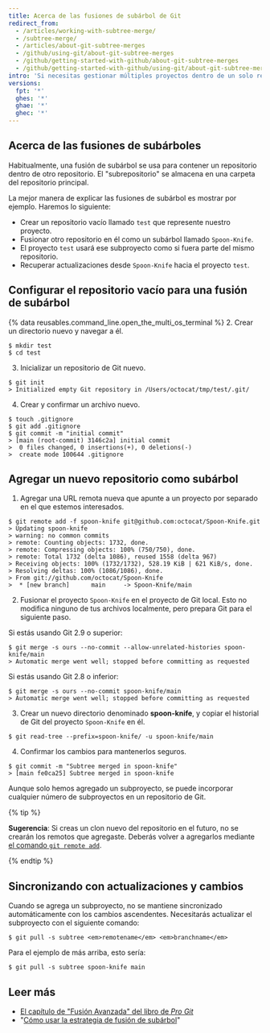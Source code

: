 ```yaml
---
title: Acerca de las fusiones de subárbol de Git
redirect_from:
  - /articles/working-with-subtree-merge/
  - /subtree-merge/
  - /articles/about-git-subtree-merges
  - /github/using-git/about-git-subtree-merges
  - /github/getting-started-with-github/about-git-subtree-merges
  - /github/getting-started-with-github/using-git/about-git-subtree-merges
intro: 'Si necesitas gestionar múltiples proyectos dentro de un solo repositorio, puedes usar una "fusión de subárbol" para manejar todas las referencias.'
versions:
  fpt: '*'
  ghes: '*'
  ghae: '*'
  ghec: '*'
---
```


## Acerca de las fusiones de subárboles

Habitualmente, una fusión de subárbol se usa para contener un repositorio dentro de otro repositorio. El "subrepositorio" se almacena en una carpeta del repositorio principal.

La mejor manera de explicar las fusiones de subárbol es mostrar por ejemplo. Haremos lo siguiente:

- Crear un repositorio vacío llamado `test` que represente nuestro proyecto.
- Fusionar otro repositorio en él como un subárbol llamado `Spoon-Knife`.
- El proyecto `test` usará ese subproyecto como si fuera parte del mismo repositorio.
- Recuperar actualizaciones desde `Spoon-Knife` hacia el proyecto `test`.

## Configurar el repositorio vacío para una fusión de subárbol

{% data reusables.command_line.open_the_multi_os_terminal %}
2. Crear un directorio nuevo y navegar a él.
  ```shell
  $ mkdir test
  $ cd test
  ```
3. Inicializar un repositorio de Git nuevo.
  ```shell
  $ git init
  > Initialized empty Git repository in /Users/octocat/tmp/test/.git/
  ```
4. Crear y confirmar un archivo nuevo.
  ```shell
  $ touch .gitignore
  $ git add .gitignore
  $ git commit -m "initial commit"
  > [main (root-commit) 3146c2a] initial commit
  >  0 files changed, 0 insertions(+), 0 deletions(-)
  >  create mode 100644 .gitignore
  ```

## Agregar un nuevo repositorio como subárbol

1. Agregar una URL remota nueva que apunte a un proyecto por separado en el que estemos interesados.
  ```shell
  $ git remote add -f spoon-knife git@github.com:octocat/Spoon-Knife.git
  > Updating spoon-knife
  > warning: no common commits
  > remote: Counting objects: 1732, done.
  > remote: Compressing objects: 100% (750/750), done.
  > remote: Total 1732 (delta 1086), reused 1558 (delta 967)
  > Receiving objects: 100% (1732/1732), 528.19 KiB | 621 KiB/s, done.
  > Resolving deltas: 100% (1086/1086), done.
  > From git://github.com/octocat/Spoon-Knife
  >  * [new branch]      main     -> Spoon-Knife/main
  ```
2. Fusionar el proyecto `Spoon-Knife` en el proyecto de Git local. Esto no modifica ninguno de tus archivos localmente, pero prepara Git para el siguiente paso.

  Si estás usando Git 2.9 o superior:
  ```shell
  $ git merge -s ours --no-commit --allow-unrelated-histories spoon-knife/main
  > Automatic merge went well; stopped before committing as requested
  ```

  Si estás usando Git 2.8 o inferior:
  ```shell
  $ git merge -s ours --no-commit spoon-knife/main
  > Automatic merge went well; stopped before committing as requested
  ```
3. Crear un nuevo directorio denominado **spoon-knife**, y copiar el historial de Git del proyecto `Spoon-Knife` en él.
  ```shell
  $ git read-tree --prefix=spoon-knife/ -u spoon-knife/main
  ```
4. Confirmar los cambios para mantenerlos seguros.
  ```shell
  $ git commit -m "Subtree merged in spoon-knife"
  > [main fe0ca25] Subtree merged in spoon-knife
  ```

Aunque solo hemos agregado un subproyecto, se puede incorporar cualquier número de subproyectos en un repositorio de Git.

{% tip %}

**Sugerencia**: Si creas un clon nuevo del repositorio en el futuro, no se crearán los remotos que agregaste. Deberás volver a agregarlos mediante [el comando `git remote add`](/github/getting-started-with-github/managing-remote-repositories).

{% endtip %}

## Sincronizando con actualizaciones y cambios

Cuando se agrega un subproyecto, no se mantiene sincronizado automáticamente con los cambios ascendentes. Necesitarás actualizar el subproyecto con el siguiente comando:

```shell
$ git pull -s subtree <em>remotename</em> <em>branchname</em>
```

Para el ejemplo de más arriba, esto sería:

```shell
$ git pull -s subtree spoon-knife main
```

## Leer más

- [El capítulo de "Fusión Avanzada" del libro de _Pro Git_](https://git-scm.com/book/en/v2/Git-Tools-Advanced-Merging)
- "[Cómo usar la estrategia de fusión de subárbol](https://www.kernel.org/pub/software/scm/git/docs/howto/using-merge-subtree.html)"
